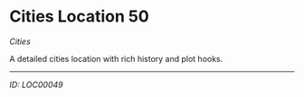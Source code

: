# Cities Location 50

*Cities*

A detailed cities location with rich history and plot hooks.

---
*ID: LOC00049*